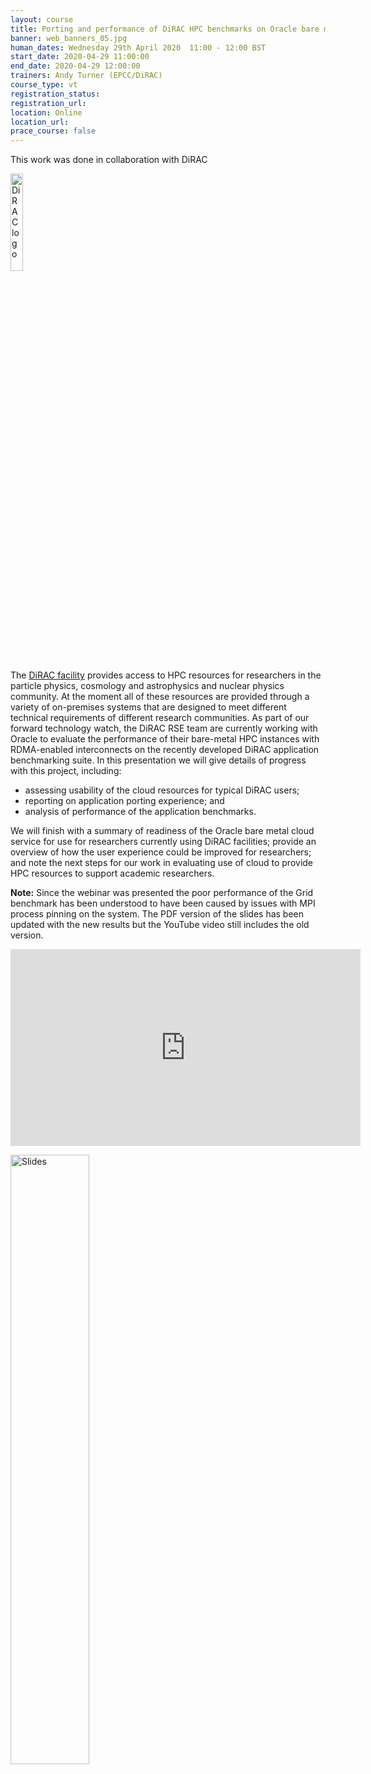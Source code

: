 ```yaml
---
layout: course
title: Porting and performance of DiRAC HPC benchmarks on Oracle bare metal cloud
banner: web_banners_05.jpg
human_dates: Wednesday 29th April 2020  11:00 - 12:00 BST
start_date: 2020-04-29 11:00:00
end_date: 2020-04-29 12:00:00
trainers: Andy Turner (EPCC/DiRAC)
course_type: vt
registration_status:
registration_url:
location: Online
location_url:
prace_course: false
---
```

 
This work was done in collaboration with DiRAC

<p>
<div><img src="../../../img/dirac.png" alt="DiRAC logo" width="20%" />
</div>
</p>

The [DiRAC facility](http://www.dirac.ac.uk) provides access to HPC resources for researchers in the particle physics, cosmology and astrophysics and nuclear physics community. At the moment all of these resources are provided through a variety of on-premises systems that are designed to meet different technical requirements of different research communities. As part of our forward technology watch, the DiRAC RSE team are currently working with Oracle to evaluate the performance of their bare-metal HPC instances with RDMA-enabled interconnects on the recently developed DiRAC application benchmarking suite. In this presentation we will give details of progress with this project, including:

* assessing usability of the cloud resources for typical DiRAC users;
* reporting on application porting experience; and
* analysis of performance of the application benchmarks.

We will finish with a summary of readiness of the Oracle bare metal cloud service for use for researchers currently using DiRAC facilities; provide an overview of how the user experience could be improved for researchers; and note the next steps for our work in evaluating use of cloud to provide HPC resources to support academic researchers.

**Note:** Since the webinar was presented the poor performance of the Grid benchmark has been understood to have been 
caused by issues with MPI process pinning on the system. The PDF version of the slides has been updated with the new
results but the YouTube video still includes the old version.

<div>

<iframe width="560" height="315" src="https://www.youtube.com/embed/wl7hrfpheq4" frameborder="0" allow="accelerometer; autoplay; encrypted-media; gyroscope; picture-in-picture" allowfullscreen></iframe>

</div>

<p><a href="Turner_DiRAC_Oracle_ARCHER2-webinar_2020-04-29_web.pdf"><img src="Turner_DiRAC_Oracle_ARCHER2-webinar_2020-04-29.png" alt="Slides" title="Slides as PDF" width="50%"/></a></p>

